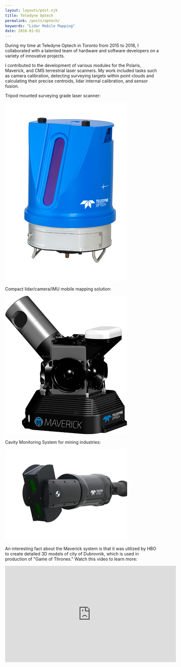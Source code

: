 ```yaml
---
layout: layouts/post.njk
title: Teledyne Optech
permalink: /posts/optech/
keywords: "Lidar Mobile Mapping"
date: 2016-01-01
---
```

During my time at Teledyne Optech in Toronto from 2015 to 2018, I collaborated with a talented team of hardware and software developers on a variety of innovative projects.

I contributed to the development of various modules for the Polaris, Maverick, and CMS terrestrial laser scanners. My work included tasks such as camera calibration, detecting surveying targets within point clouds and calculating their precise centroids, lidar internal calibration, and sensor fusion.

Tripod mounted surveying grade laser scanner:

<img src="polaris.png" alt="Polaris" width="400">

Compact lidar/camera/IMU mobile mapping solution:

<img src="maverick.png" alt="Maverick" width="400">


Cavity Monitoring System for mining industries:

<img src="cms.png" alt="Cavity Monitoring System" width="400">

An interesting fact about the Maverick system is that it was utilized by HBO to create detailed 3D models of city of Dubrovnik, which is used in production of "Game of Thrones." Watch this video to learn more:

<iframe width="560" height="315" src="https://www.youtube.com/embed/PTRqjOR4awU" title="Teledyne Optech Video" frameborder="0" allow="accelerometer; autoplay; clipboard-write; encrypted-media; gyroscope; picture-in-picture" allowfullscreen></iframe>

